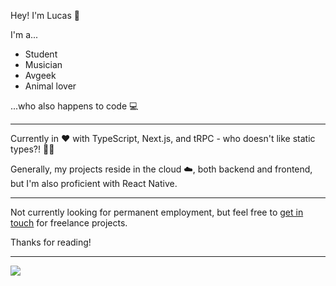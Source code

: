 Hey! I'm Lucas 👋

I'm a...
- Student
- Musician
- Avgeek
- Animal lover

...who also happens to code 💻

---

Currently in ❤️ with TypeScript, Next.js, and tRPC - who doesn't like static types?! 🤷‍♂️

Generally, my projects reside in the cloud  ☁️, both backend and frontend, but I'm also proficient with React Native.

---

Not currently looking for permanent employment, but feel free to [get in touch](https://lucasrebato.com/) for freelance projects.

Thanks for reading!

---

<img src="https://cr-ss-service.azurewebsites.net/api/ScreenShot?widget=summary&username=rebal15&style=--border-radius:12px" />
